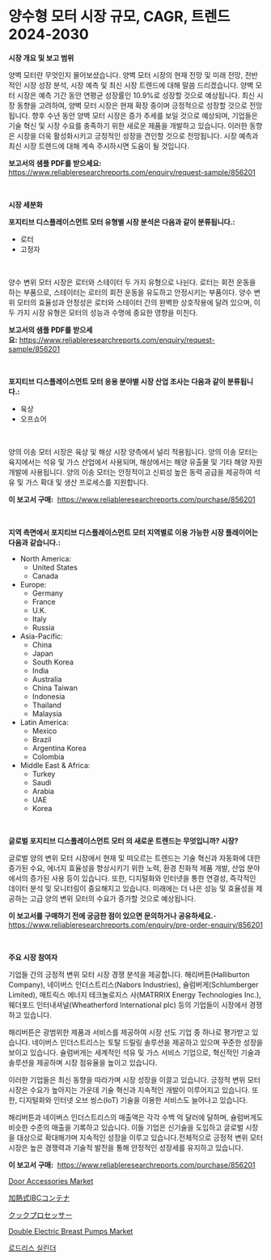 <p><h1>양수형 모터 시장 규모, CAGR, 트렌드 2024-2030</h1></p><p><strong>시장 개요 및 보고 범위</strong></p>
<p><p>양벽 모터란 무엇인지 물어보셨습니다. 양벽 모터 시장의 현재 전망 및 미래 전망, 전반적인 시장 성장 분석, 시장 예측 및 최신 시장 트렌드에 대해 말씀 드리겠습니다. 양벽 모터 시장은 예측 기간 동안 연평균 성장률인 10.9%로 성장할 것으로 예상됩니다. 최신 시장 동향을 고려하여, 양벽 모터 시장은 현재 확장 중이며 긍정적으로 성장할 것으로 전망됩니다. 향후 수년 동안 양벽 모터 시장은 증가 추세를 보일 것으로 예상되며, 기업들은 기술 혁신 및 시장 수요를 충족하기 위한 새로운 제품을 개발하고 있습니다. 이러한 동향은 시장을 더욱 활성화시키고 긍정적인 성장을 견인할 것으로 전망됩니다. 시장 예측과 최신 시장 트렌드에 대해 계속 주시하시면 도움이 될 것입니다.</p></p>
<p><strong>보고서의 샘플 PDF를 받으세요:</strong> <a href="https://www.reliableresearchreports.com/enquiry/request-sample/856201">https://www.reliableresearchreports.com/enquiry/request-sample/856201</a></p>
<p>&nbsp;</p>
<p><strong>시장 세분화</strong></p>
<p><strong>포지티브 디스플레이스먼트 모터 유형별 시장 분석은 다음과 같이 분류됩니다.:</strong></p>
<p><ul><li>로터</li><li>고정자</li></ul></p>
<p>&nbsp;</p>
<p><p>양수 변위 모터 시장은 로터와 스테이터 두 가지 유형으로 나뉜다. 로터는 회전 운동을 하는 부품으로, 스테이터는 로터의 회전 운동을 유도하고 안정시키는 부품이다. 양수 변위 모터의 효율성과 안정성은 로터와 스테이터 간의 완벽한 상호작용에 달려 있으며, 이 두 가지 시장 유형은 모터의 성능과 수명에 중요한 영향을 미친다.</p></p>
<p><strong>보고서의 샘플 PDF를 받으세요:</strong>&nbsp;<a href="https://www.reliableresearchreports.com/enquiry/request-sample/856201">https://www.reliableresearchreports.com/enquiry/request-sample/856201</a></p>
<p>&nbsp;</p>
<p><strong> 포지티브 디스플레이스먼트 모터 응용 분야별 시장 산업 조사는 다음과 같이 분류됩니다.:</strong></p>
<p><ul><li>육상</li><li>오프쇼어</li></ul></p>
<p>&nbsp;</p>
<p><p>양의 이송 모터 시장은 육상 및 해상 시장 양측에서 널리 적용됩니다. 양의 이송 모터는 육지에서는 석유 및 가스 산업에서 사용되며, 해상에서는 해양 유출물 및 기타 해양 자원 개발에 사용됩니다. 양의 이송 모터는 안정적이고 신뢰성 높은 동력 공급을 제공하여 석유 및 가스 확대 및 생산 프로세스를 지원합니다.</p></p>
<p><strong>이 보고서 구매:</strong>&nbsp; <a href="https://www.reliableresearchreports.com/purchase/856201">https://www.reliableresearchreports.com/purchase/856201</a></p>
<p>&nbsp;</p>
<p><strong>지역 측면에서 포지티브 디스플레이스먼트 모터 지역별로 이용 가능한 시장 플레이어는 다음과 같습니다.:</strong></p>
<p><ul>
    <li>
        North America:
        <ul>
            <li>United States</li>
            <li>Canada</li>
        </ul>
    </li>
    <li>
        Europe:
        <ul>
            <li>Germany</li>
            <li>France</li>
            <li>U.K.</li>
            <li>Italy</li>
            <li>Russia</li>
        </ul>
    </li>
    <li>
        Asia-Pacific:
        <ul>
            <li>China</li>
            <li>Japan</li>
            <li>South Korea</li>
            <li>India</li>
            <li>Australia</li>
            <li>China Taiwan</li>
            <li>Indonesia</li>
            <li>Thailand</li>
            <li>Malaysia</li>
        </ul>
    </li>
    <li>
        Latin America:
        <ul>
            <li>Mexico</li>
            <li>Brazil</li>
            <li>Argentina Korea</li>
            <li>Colombia</li>
        </ul>
    </li>
    <li>
        Middle East & Africa:
        <ul>
            <li>Turkey</li>
            <li>Saudi</li>
            <li>Arabia</li>
            <li>UAE</li>
            <li>Korea</li>
        </ul>
    </li>
    </ul></p>
<p>&nbsp;</p>
<p><strong>글로벌 포지티브 디스플레이스먼트 모터 의 새로운 트렌드는 무엇입니까? 시장?</strong></p>
<p><p>글로벌 양의 변위 모터 시장에서 현재 및 떠오르는 트렌드는 기술 혁신과 자동화에 대한 증가된 수요, 에너지 효율성을 향상시키기 위한 노력, 환경 친화적 제품 개발, 산업 분야에서의 증가된 사용 등이 있습니다. 또한, 디지털화와 인터넷을 통한 연결성, 즉각적인 데이터 분석 및 모니터링이 중요해지고 있습니다. 미래에는 더 나은 성능 및 효율성을 제공하는 고급 양의 변위 모터의 수요가 증가할 것으로 예상됩니다.</p></p>
<p><strong>이 보고서를 구매하기 전에 궁금한 점이 있으면 문의하거나 공유하세요.</strong>- <a href="https://www.reliableresearchreports.com/enquiry/pre-order-enquiry/856201">https://www.reliableresearchreports.com/enquiry/pre-order-enquiry/856201</a></p>
<p>&nbsp;</p>
<p><strong>주요 시장 참여자</strong></p>
<p><p>기업들 간의 긍정적 변위 모터 시장 경쟁 분석을 제공합니다. 해리버튼(Halliburton Company), 네이버스 인더스트리스(Nabors Industries), 슐럼버게(Schlumberger Limited), 매트릭스 에너지 테크놀로지스 사(MATRRIX Energy Technologies Inc.), 웨더포드 인터내셔널(Wheatherford International plc) 등의 기업들이 시장에서 경쟁하고 있습니다. </p><p>해리버튼은 광범위한 제품과 서비스를 제공하여 시장 선도 기업 중 하나로 평가받고 있습니다. 네이버스 인더스트리스는 토탈 드릴링 솔루션을 제공하고 있으며 꾸준한 성장을 보이고 있습니다. 슐럼버게는 세계적인 석유 및 가스 서비스 기업으로, 혁신적인 기술과 솔루션을 제공하며 시장 점유율을 높이고 있습니다.</p><p>이러한 기업들은 최신 동향을 따라가며 시장 성장을 이끌고 있습니다. 긍정적 변위 모터 시장은 수요가 높아지는 가운데 기술 혁신과 지속적인 개발이 이루어지고 있습니다. 또한, 디지털화와 인터넷 오브 씽스(IoT) 기술을 이용한 서비스도 늘어나고 있습니다.</p><p>해리버튼과 네이버스 인더스트리스의 매출액은 각각 수백 억 달러에 달하며, 슐럼버게도 비슷한 수준의 매출을 기록하고 있습니다. 이들 기업은 신기술을 도입하고 글로벌 시장을 대상으로 확대해가며 지속적인 성장을 이루고 있습니다.전체적으로 긍정적 변위 모터 시장은 높은 경쟁력과 기술적 발전을 통해 안정적인 성장세를 유지하고 있습니다.</p></p>
<p><strong>이 보고서 구매:</strong>&nbsp;&nbsp;<a href="https://www.reliableresearchreports.com/purchase/856201">https://www.reliableresearchreports.com/purchase/856201</a></p>
<p><p><a href="https://github.com/mauripalmi/Market-Research-Report-List-2/blob/main/door-accessories-market.md">Door Accessories Market</a></p><p><a href="https://medium.com/@annchovey2023/%E5%8A%A0%E7%86%B1%E3%81%95%E3%82%8C%E3%81%9Fibc%E3%82%B3%E3%83%B3%E3%83%86%E3%83%8A%E3%81%AE%E5%B8%82%E5%A0%B4%E8%A6%8F%E6%A8%A1%E3%81%A8%E5%B8%82%E5%A0%B4%E5%8B%95%E5%90%91-%E5%AE%8C%E5%85%A8%E3%81%AA%E7%94%A3%E6%A5%AD%E6%A6%82%E8%A6%81-2024%E5%B9%B4%E3%81%8B%E3%82%892031%E5%B9%B4%E3%81%BE%E3%81%A7-c188aa27fc01">加熱式IBCコンテナ</a></p><p><a href="https://medium.com/@pedrogers56456/%E3%82%AF%E3%83%83%E3%82%AF%E3%83%97%E3%83%AD%E3%82%BB%E3%83%83%E3%82%B5%E3%83%BC%E5%B8%82%E5%A0%B4%E3%81%AE%E3%82%B5%E3%82%A4%E3%82%BA%E3%81%AF-%E3%82%B0%E3%83%AD%E3%83%BC%E3%83%90%E3%83%AB%E7%94%A3%E6%A5%AD%E3%81%AB%E3%81%8A%E3%81%91%E3%82%8B%E6%9C%80%E9%81%A9%E3%81%AA%E3%83%9E%E3%83%BC%E3%82%B1%E3%83%86%E3%82%A3%E3%83%B3%E3%82%B0%E3%83%81%E3%83%A3%E3%83%8D%E3%83%AB%E3%82%92%E6%98%8E%E3%82%89%E3%81%8B%E3%81%AB%E3%81%97%E3%81%BE%E3%81%99-749994e9ec84">クックプロセッサー</a></p><p><a href="https://github.com/nicoletavirag/Market-Research-Report-List-2/blob/main/double-electric-breast-pumps-market.md">Double Electric Breast Pumps Market</a></p><p><a href="https://medium.com/@frankfurter67567/%EB%AC%B4%EB%A7%89%EC%8B%A4%EB%A6%B0%EB%8D%94-%EC%8B%9C%EC%9E%A5-%EA%B7%9C%EB%AA%A8-%EC%8B%9C%EC%9E%A5-%EC%A0%84%EB%A7%9D-%EB%B0%8F-%EC%8B%9C%EC%9E%A5-%EC%98%88%EC%B8%A1-2024%EB%85%84%EB%B6%80%ED%84%B0-2031%EB%85%84%EA%B9%8C%EC%A7%80-e2b41703ccf5">로드리스 실린더</a></p></p>
